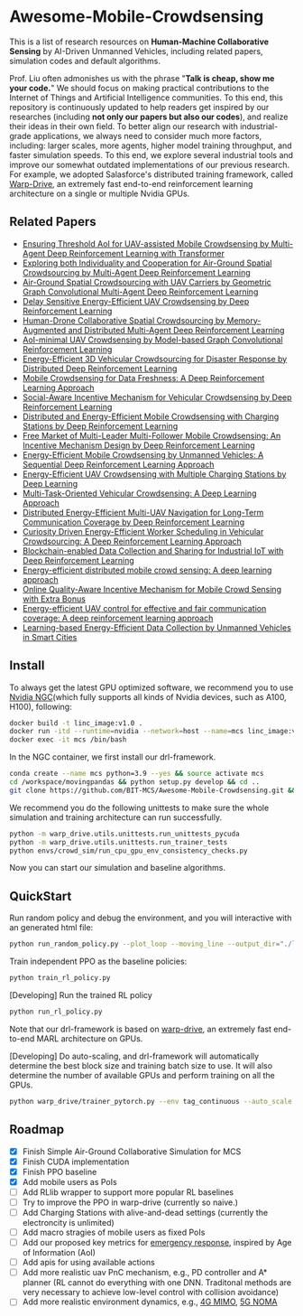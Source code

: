 # Awesome-Mobile-Crowdsensing
This is a list of research resources on **Human-Machine Collaborative Sensing** by AI-Driven Unmanned Vehicles, including related papers, simulation codes and default algorithms. 

Prof. Liu often admonishes us with the phrase "**Talk is cheap, show me your code.**" We should focus on making practical contributions to the Internet of Things and Artificial Intelligence communities. To this end, this repository is continuously updated to help readers get inspired by our researches (including **not only our papers but also our codes**), and realize their ideas in their own field. To better align our research with industrial-grade applications, we always need to consider much more factors, including: larger scales, more agents, higher model training throughput, and faster simulation speeds. To this end, we explore several industrial tools and improve our somewhat outdated implementations of our previous research. For example, we adopted Salasforce's distributed training framework, called [Warp-Drive](https://catalog.ngc.nvidia.com/orgs/partners/teams/salesforce/containers/warpdrive), an extremely fast end-to-end reinforcement learning architecture on a single or multiple Nvidia GPUs. 

## Related Papers
- [Ensuring Threshold AoI for UAV-assisted Mobile Crowdsensing by Multi-Agent Deep Reinforcement Learning with Transformer](https://ieeexplore.ieee.org/abstract/document/10181012)
- [Exploring both Individuality and Cooperation for Air-Ground Spatial Crowdsourcing by Multi-Agent Deep Reinforcement Learning](https://ieeexplore.ieee.org/abstract/document/10184585)
- [Air-Ground Spatial Crowdsourcing with UAV Carriers by Geometric Graph Convolutional Multi-Agent Deep Reinforcement Learning](https://ieeexplore.ieee.org/abstract/document/10184614)
- [Delay Sensitive Energy-Efficient UAV Crowdsensing by Deep Reinforcement Learning](https://ieeexplore.ieee.org/abstract/document/9540290)
- [Human-Drone Collaborative Spatial Crowdsourcing by Memory-Augmented and Distributed Multi-Agent Deep Reinforcement Learning](https://ieeexplore.ieee.org/abstract/document/9835559)
- [AoI-minimal UAV Crowdsensing by Model-based Graph Convolutional Reinforcement Learning](https://ieeexplore.ieee.org/abstract/document/9796732)
- [Energy-Efficient 3D Vehicular Crowdsourcing for Disaster Response by Distributed Deep Reinforcement Learning](https://dl.acm.org/doi/abs/10.1145/3447548.3467070)
- [Mobile Crowdsensing for Data Freshness: A Deep Reinforcement Learning Approach](https://ieeexplore.ieee.org/abstract/document/9488791)
- [Social-Aware Incentive Mechanism for Vehicular Crowdsensing by Deep Reinforcement Learning](https://ieeexplore.ieee.org/abstract/document/9173810)
- [Distributed and Energy-Efficient Mobile Crowdsensing with Charging Stations by Deep Reinforcement Learning](https://ieeexplore.ieee.org/abstract/document/8821415)
- [Free Market of Multi-Leader Multi-Follower Mobile Crowdsensing: An Incentive Mechanism Design by Deep Reinforcement Learning](https://ieeexplore.ieee.org/abstract/document/8758205)
- [Energy-Efficient Mobile Crowdsensing by Unmanned Vehicles: A Sequential Deep Reinforcement Learning Approach](https://ieeexplore.ieee.org/abstract/document/8944303)
- [Energy-Efficient UAV Crowdsensing with Multiple Charging Stations by Deep Learning](https://ieeexplore.ieee.org/abstract/document/9155535)
- [Multi-Task-Oriented Vehicular Crowdsensing: A Deep Learning Approach](https://ieeexplore.ieee.org/abstract/document/9155393)
- [Distributed Energy-Efficient Multi-UAV Navigation for Long-Term Communication Coverage by Deep Reinforcement Learning](https://ieeexplore.ieee.org/abstract/document/8676325)
- [Curiosity Driven Energy-Efficient Worker Scheduling in Vehicular Crowdsourcing: A Deep Reinforcement Learning Approach](https://ieeexplore.ieee.org/abstract/document/9101657)
- [Blockchain-enabled Data Collection and Sharing for Industrial IoT with Deep Reinforcement Learning](https://ieeexplore.ieee.org/abstract/document/8594641)
- [Energy-efficient distributed mobile crowd sensing: A deep learning approach](https://ieeexplore.ieee.org/abstract/document/8664596)
- [Online Quality-Aware Incentive Mechanism for Mobile Crowd Sensing with Extra Bonus](https://ieeexplore.ieee.org/abstract/document/8502067)
- [Energy-efficient UAV control for effective and fair communication coverage: A deep reinforcement learning approach](https://ieeexplore.ieee.org/abstract/document/8432464)
- [Learning-based Energy-Efficient Data Collection by Unmanned Vehicles in Smart Cities](https://ieeexplore.ieee.org/abstract/document/8207610/)


## Install
To always get the latest GPU optimized software, we recommend you to use [Nvidia NGC](https://catalog.ngc.nvidia.com/orgs/partners/teams/salesforce/containers/warpdrive)(which fully supports all kinds of Nvidia devices, such as A100, H100), following:
```sh
docker build -t linc_image:v1.0 .
docker run -itd --runtime=nvidia --network=host --name=mcs linc_image:v1.0 /bin/bash
docker exec -it mcs /bin/bash
```
In the NGC container, we first install our drl-framework.
```sh
conda create --name mcs python=3.9 --yes && source activate mcs
cd /workspace/movingpandas && python setup.py develop && cd ..
git clone https://github.com/BIT-MCS/Awesome-Mobile-Crowdsensing.git && cd Awesome-Mobile-Crowdsensing && pip install -e .
```
We recommend you do the following unittests to make sure the whole simulation and training architecture can run successfully.
```sh
python -m warp_drive.utils.unittests.run_unittests_pycuda
python -m warp_drive.utils.unittests.run_trainer_tests
python envs/crowd_sim/run_cpu_gpu_env_consistency_checks.py
```
Now you can start our simulation and baseline algorithms. 

## QuickStart
Run random policy and debug the environment, and you will interactive with an generated html file:
```sh
python run_random_policy.py --plot_loop --moving_line --output_dir="./logs.html"
```
Train independent PPO as the baseline policies:
```sh
python train_rl_policy.py
```
[Developing] Run the trained RL policy
```sh
python run_rl_policy.py
```
Note that our drl-framework is based on [warp-drive](https://github.com/salesforce/warp-drive), an extremely fast end-to-end MARL architecture on GPUs.

[Developing] Do auto-scaling, and drl-framework will automatically determine the best block size and training batch size to use. It will also determine the number of available GPUs and perform training on all the GPUs.
```sh
python warp_drive/trainer_pytorch.py --env tag_continuous --auto_scale
```

## Roadmap
- [X] Finish Simple Air-Ground Collaborative Simulation for MCS
- [X] Finish CUDA implementation
- [X] Finish PPO baseline
- [X] Add mobile users as PoIs
- [ ] Add RLlib wrapper to support more popular RL baselines
- [ ] Try to improve the PPO in warp-drive (currently so naive.)
- [ ] Add Charging Stations with alive-and-dead settings (currently the electroncity is unlimited)
- [ ] Add macro stragies of mobile users as fixed PoIs
- [ ] Add our proposed key metrics for [emergency response](https://github.com/BIT-MCS/DRL-UCS-AoI-Threshold), inspired by Age of Information (AoI)
- [ ] Add apis for using available actions
- [ ] Add more realistic uav PnC mechanism, e.g., PD controller and A* planner (RL cannot do everything with one DNN. Traditonal methods are very necessary to achieve low-level control with collision avoidance)
- [ ] Add more realistic environment dynamics, e.g., [4G MIMO](https://github.com/BIT-MCS/DRL-freshMCS), [5G NOMA](https://github.com/BIT-MCS/hi-MADRL)
